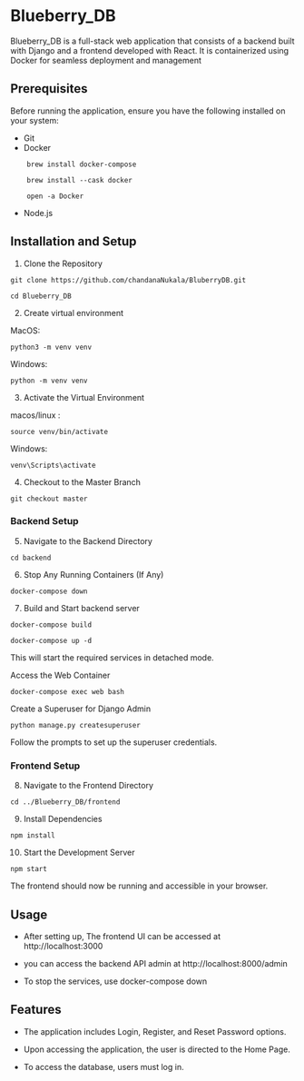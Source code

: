 # Blueberry_DB


Blueberry_DB is a full-stack web application that consists of a backend built with Django and a frontend developed with React. It is containerized using Docker for seamless deployment and management



## Prerequisites

Before running the application, ensure you have the following installed on your system:

- Git
- Docker
```
    brew install docker-compose

    brew install --cask docker

    open -a Docker
```

- Node.js

## Installation and Setup

1. Clone the Repository

```
git clone https://github.com/chandanaNukala/BluberryDB.git

```

```
cd Blueberry_DB
```

2. Create virtual environment

MacOS:
```
python3 -m venv venv
```
Windows:

```
python -m venv venv
```

3. Activate the Virtual Environment

macos/linux : 
``` 
source venv/bin/activate
 ```
 Windows:
 ```
 venv\Scripts\activate
 ```

4. Checkout to the Master Branch
```
git checkout master
```

### Backend Setup

5. Navigate to the Backend Directory
```
cd backend
```
6. Stop Any Running Containers (If Any)
```
docker-compose down
```
7. Build and Start backend server
```
docker-compose build
```
```
docker-compose up -d
```
This will start the required services in detached mode.

Access the Web Container
```
docker-compose exec web bash
```
Create a Superuser for Django Admin
```
python manage.py createsuperuser
```
Follow the prompts to set up the superuser credentials.





### Frontend Setup

8. Navigate to the Frontend Directory
```
cd ../Blueberry_DB/frontend
```
9. Install Dependencies
```
npm install
```
10. Start the Development Server
```
npm start
```
The frontend should now be running and accessible in your browser.

## Usage

- After setting up, The frontend UI can be accessed at http://localhost:3000

- you can access the backend API admin at http://localhost:8000/admin

- To stop the services, use docker-compose down

## Features

- The application includes Login, Register, and Reset Password options.

- Upon accessing the application, the user is directed to the Home Page.

- To access the database, users must log in.